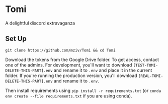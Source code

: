 # Tomi
A delightful discord extravaganza

## Set Up

`git clone https://github.com/mziv/Tomi && cd Tomi`

Download the tokens from the Google Drive folder. To get access, contact one of the admins. For development, you'll want to download `[TEST-TOMI-DELETE-THIS-PART].env` and rename it to `.env` and place it in the current folder. If you're running the production version, you'll download `[REAL-TOMI-DELETE-THIS-PART].env` and rename it to `.env`.

Then install requirements using `pip install -r requirements.txt` (or `conda env create --file requirements.txt` if you are using conda).

